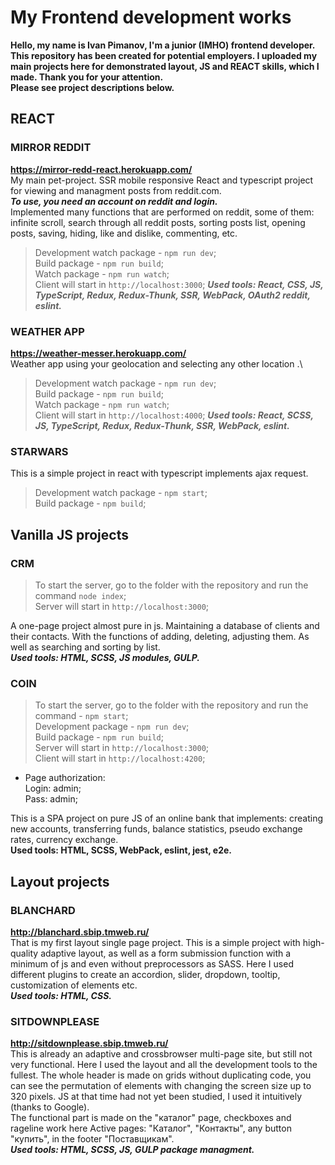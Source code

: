 # My Frontend development works
**Hello, my name is Ivan Pimanov, I'm a junior (IMHO) frontend developer. This repository has been created for potential employers. I uploaded my main projects here for demonstrated layout, JS and REACT skills, which I made. Thank you for your attention.  
Please see project descriptions below.**

## REACT
### **MIRROR REDDIT**
**https://mirror-redd-react.herokuapp.com/**  
My main pet-project. SSR mobile responsive React and typescript project for viewing and managment posts from reddit.com.\
***To use, you need an account on reddit and login.***\
Implemented many functions that are performed on reddit, some of them: infinite scroll, search through all reddit posts, sorting posts list, opening posts, saving, hiding, like and dislike, commenting, etc.
>Development watch package - `npm run dev`;\
>Build package - `npm run build`;\
>Watch package - `npm run watch`;\
>Client will start in `http://localhost:3000`;
***Used tools: React, CSS, JS, TypeScript, Redux, Redux-Thunk, SSR, WebPack, OAuth2 reddit, eslint.***

### **WEATHER APP**
**https://weather-messer.herokuapp.com/**  
Weather app using your geolocation and selecting any other location .\
>Development watch package - `npm run dev`;\
>Build package - `npm run build`;\
>Watch package - `npm run watch`;\
>Client will start in `http://localhost:4000`;
***Used tools: React, SCSS, JS, TypeScript, Redux, Redux-Thunk, SSR, WebPack, eslint.***

### **STARWARS**
This is a simple project in react with typescript implements ajax request.
>Development watch package - `npm start`; \
>Build package - `npm build`;
## Vanilla JS projects
### **CRM**
>To start the server, go to the folder with the repository and run the command `node index`;\
>Server will start in `http://localhost:3000`;

A one-page project almost pure in js. Maintaining a database of clients and their contacts. With the functions of adding, deleting, adjusting them. As well as searching and sorting by list.\
***Used tools: HTML, SCSS, JS modules, GULP.***

### **COIN**
>To start the server, go to the folder with the repository and run the command - `npm start`;\
>Development package - `npm run dev`;\
>Build package - `npm run build`;\
>Server will start in `http://localhost:3000`;\
>Client will start in `http://localhost:4200`;

- Page authorization:\
Login: admin;\
Pass: admin;

This is a SPA project on pure JS of an online bank that implements: creating new accounts, transferring funds, balance statistics, pseudo exchange rates, currency exchange.\
**Used tools: HTML, SCSS, WebPack, eslint, jest, e2e.**
## Layout projects
### **BLANCHARD**
**http://blanchard.sbip.tmweb.ru/**  
That is my first layout single page project. This is a simple project with high-quality adaptive layout, as well as a form submission function with a minimum of js and even without preprocessors as SASS. Here I used different plugins to create an accordion, slider, dropdown, tooltip, customization of elements etc.\
***Used tools: HTML, CSS.***

### **SITDOWNPLEASE**
**http://sitdownplease.sbip.tmweb.ru/**  
This is already an adaptive and crossbrowser multi-page site, but still not very functional. Here I used the layout and all the development tools to the fullest. The whole header is made on grids without duplicating code, you can see the permutation of elements with changing the screen size up to 320 pixels. JS at that time had not yet been studied, I used it intuitively (thanks to Google).\
The functional part is made on the "каталог" page, checkboxes and rageline work here
Active pages: "Каталог", "Контакты", any button "купить", in the footer "Поставщикам".\
***Used tools: HTML, SCSS, JS, GULP package managment.***

